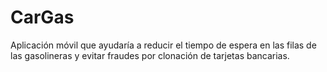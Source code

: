 # CarGas
Aplicación móvil que ayudaría a reducir el tiempo de espera en las filas de las gasolineras y evitar fraudes por clonación de tarjetas bancarias.
